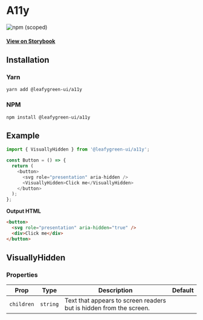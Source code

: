 # A11y

![npm (scoped)](https://img.shields.io/npm/v/@leafygreen-ui/a11y.svg)

#### [View on Storybook](https://mongodb.github.io/leafygreen-ui/?path=/story/a11y--default)

## Installation

### Yarn

```shell
yarn add @leafygreen-ui/a11y
```

### NPM

```shell
npm install @leafygreen-ui/a11y
```

## Example

```js
import { VisuallyHidden } from '@leafygreen-ui/a11y';

const Button = () => {
  return (
    <button>
      <svg role="presentation" aria-hidden />
      <VisuallyHidden>Click me</VisuallyHidden>
    </button>
  );
};
```

**Output HTML**

```html
<button>
  <svg role="presentation" aria-hidden="true" />
  <div>Click me</div>
</button>
```

## VisuallyHidden

### Properties

| Prop       | Type     | Description                                                        | Default |
| ---------- | -------- | ------------------------------------------------------------------ | ------- |
| `children` | `string` | Text that appears to screen readers but is hidden from the screen. |         |
